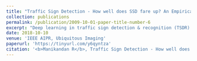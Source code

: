```yaml
---
title: "Traffic Sign Detection - How well does SSD fare up? An Empirical Study"
collection: publications
permalink: /publication/2009-10-01-paper-title-number-6
excerpt: "Deep learning in traffic sign detection & recognition (TSDR) is widely explored in recent times due to its ability to produce state-of-the-art results and availability of public datasets. Two different architectures of detection networks are currently being developed: Single Shot and Region Proposal based approaches. Even though for the case of traffic sign detection, single shot method seem adequate, very few works to date has investigated this hypothesis quantitatively, with most works focusing on region proposal based detection architectures. Moreover, with the complexity of the TSDR task and limited performance of region proposal based approaches, a quantitative study of the single shot method is warranted which would, in turn, reveal its strengths and weakness for TSDR. As such in this paper, we revisit this topic through quantitative evaluation of state-of-the-art Single Shot Multibox Detector (SSD) on multiple standard benchmarks. More specifically, we try to quantify 1) Performance of SSD over multiple existing TSDR benchmarks namely GTSDB, STSDB and BTSDB 2) Generalization of SSD across the datasets 3) Impact of class overlap on SSD's performance 4) Performance of SSD from synthetically generated datasets using Wikipedia Images. Through our study, we show that 1) SSD can reach performance >0.92 AUC for TSDR across standard benchmarks and in the process, we introduce new benchmarks for Romania(RTSDB) and Finland(FTSDB) in line with GTSDB 2) SSD model pretrained on GTSDB generalizes well for BTSDB and RTSDB with average AUC of 0.90 and comparatively lower for Sweden and Finland datasets. We find that scale selection and information loss as the primary reason for the limited generalization. In the due process, to address these issues we propose a convex optimization-based scale selection and Skip SSD-An architecture developed based on the concept of feature reuse leading to improvement in generalization. We also show that 3) SSD model augmented with small synthetically generated dataset produces close to state-of-the-art accuracy across GTSDB, STSDB and BTSDB 4) Class overlap is indeed a challenging problem to be addressed even in case of SSD. Further, we show detailed experiments and summarize our practical findings for those interested in getting the most out of SSD for TSDR."
date: 2018-10-10
venue: 'IEEE AIPR, Ubiquitous Imaging'
paperurl: 'https://tinyurl.com/y6qyntza'
citation: '<b>Manikandan R</b>, Traffic Sign Detection - How well does SSD fare up? An Empirical Study, 47th Annual IEEE AIPR, Ubiquitous Imaging ,Washington D.C., USA, 2018'
---
```

